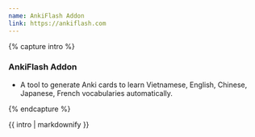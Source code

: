 ```yaml
--- 
name: AnkiFlash Addon
link: https://ankiflash.com
---
```


{% capture intro %}
### AnkiFlash Addon
<!-- separator -->
- A tool to generate Anki cards to learn Vietnamese, English, Chinese, Japanese, French vocabularies automatically.
<!-- separator -->
{% endcapture %}

<div class="tool-wrapper mb-4">
  {{ intro | markdownify }}
</div>
